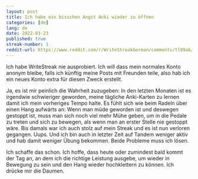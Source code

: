 ```yaml
---
layout: post
title: Ich habe ein bisschen Angst Anki wieder zu öffnen
categories: [de]
lang: de
date: 2022-03-23
published: true
streak-number: 1
reddit-url: https://www.reddit.com/r/WriteStreakGerman/comments/tl89ab/streak_1_ich_habe_ein_bisschen_angst_anki_wieder/
---
```

Ich habe WriteStreak nie ausprobiert. Ich will dass mein normales Konto anonym bleibe, falls ich künftig meine Posts mit Freunden teile, also hab ich ein neues Konto extra für diesen Zweck erstellt.

Ja, es ist mir peinlich die Wahrheit zuzugeben: In den letzten Monaten ist es irgendwie schwieriger geworden, meine tägliche Anki-Karten zu lernen damit ich mein vorheriges Tempo halte. Es fühlt sich wie beim Radeln über einen Hang aufwärts an: Wenn man müde geworden ist und deswegen gestoppt ist, muss man sich noch viel mehr Mühe geben, um in die Pedale zu treten und sich zu bewegen, als wenn man an erster Stelle nie gestoppt wäre. Bis damals war ich auch stolz auf mein Streak und es ist nun verloren gegangen. Uups. Und ich bin auch in letzter Zeit auf Tandem weniger aktiv und hab damit weniger Übung bekommen. Beide Probleme muss ich lösen.

Ich schaffe das schon. Ich hoffe, dass heute oder zumindest bald kommt der Tag an, an dem ich die richtige Leistung ausgebe, um wieder in Bewegung zu sein und den Hang wieder hochklettern zu können. Ich drücke mir die Daumen.